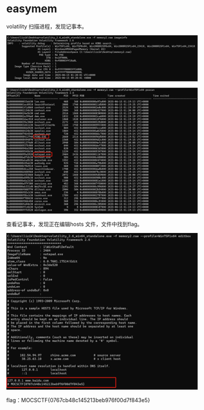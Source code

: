# easymem

volatility 扫描进程，发现记事本。

![image-20250615092313711](img/image-20250615092313711.png)

![image-20250615092350040](img/image-20250615092350040.png)

查看记事本，发现正在编辑hosts 文件，文件中找到flag。

![image-20250615092428767](img/image-20250615092428767.png)

flag：MOCSCTF{0767cb48c145213beb976f00d7f843e5}